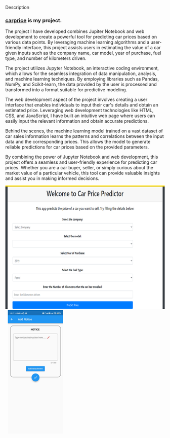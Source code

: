 Description

### [carprice](https://github.com/sachaparakenil/carprice) is my project.

The project I have developed combines Jupiter Notebook and web development to create a powerful tool for predicting car prices based on various data points. By leveraging machine learning algorithms and a user-friendly interface, this project assists users in estimating the value of a car given inputs such as the company name, car model, year of purchase, fuel type, and number of kilometers driven.

The project utilizes Jupyter Notebook, an interactive coding environment, which allows for the seamless integration of data manipulation, analysis, and machine learning techniques. By employing libraries such as Pandas, NumPy, and Scikit-learn, the data provided by the user is processed and transformed into a format suitable for predictive modeling.

The web development aspect of the project involves creating a user interface that enables individuals to input their car's details and obtain an estimated price. Leveraging web development technologies like HTML, CSS, and JavaScript, I have built an intuitive web page where users can easily input the relevant information and obtain accurate predictions.

Behind the scenes, the machine learning model trained on a vast dataset of car sales information learns the patterns and correlations between the input data and the corresponding prices. This allows the model to generate reliable predictions for car prices based on the provided parameters.

By combining the power of Jupyter Notebook and web development, this project offers a seamless and user-friendly experience for predicting car prices. Whether you are a car buyer, seller, or simply curious about the market value of a particular vehicle, this tool can provide valuable insights and assist you in making informed decisions.

<img src="https://github.com/sachaparakenil/carprice/blob/main/demo.png" height="390"/> &#160;
<img src="https://github.com/sachaparakenil/MyHostel/blob/master/screenshot/a1.jpg" height="390"/> &#160;
